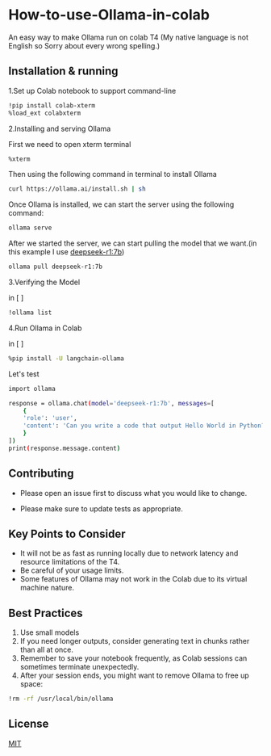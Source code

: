 # How-to-use-Ollama-in-colab
An easy way to make Ollama run on colab T4 (My native language is not English so Sorry about every wrong spelling.)
## Installation & running
1.Set up Colab notebook to support command-line

```bash
!pip install colab-xterm
%load_ext colabxterm
```

2.Installing and serving Ollama

  First we need to open xterm terminal
```bash
%xterm
```
  Then using the following command in terminal to install Ollama
```bash
curl https://ollama.ai/install.sh | sh
```
  Once Ollama is installed, we can start the server using the following command:
```bash
ollama serve
```
  After we started the server, we can start pulling the model that we want.(in this example I use [deepseek-r1:7b](https://huggingface.co/deepseek-ai/DeepSeek-R1-Distill-Qwen-7B))
```bash
ollama pull deepseek-r1:7b
```

3.Verifying the Model

in [ ]
```bash
!ollama list
```
4.Run Ollama in Colab

in [ ]
```bash
%pip install -U langchain-ollama
```
Let's test
```bash
import ollama

response = ollama.chat(model='deepseek-r1:7b', messages=[
    {
    'role': 'user',
    'content': 'Can you write a code that output Hello World in Python?'
    }
])
print(response.message.content)
```
## Contributing
- Please open an issue first to discuss what you would like to change.

- Please make sure to update tests as appropriate.

## Key Points to Consider
- It will not be as fast as running locally due to network latency and resource limitations of the T4.
- Be careful of your usage limits.
- Some features of Ollama may not work in the Colab due to its virtual machine nature.

## Best Practices
1. Use small models
2. If you need longer outputs, consider generating text in chunks rather than all at once.
3. Remember to save your notebook frequently, as Colab sessions can sometimes terminate unexpectedly.
4. After your session ends, you might want to remove Ollama to free up space:
```bash
!rm -rf /usr/local/bin/ollama
```
## License

[MIT](https://choosealicense.com/licenses/mit/)
